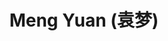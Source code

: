 ---
# Display name
title: $%phd_2023_20$ Meng Yuan (袁梦)

# Is this the primary user of the site?
superuser: false

user_groups: ["PhD Students"]

role: 

organizations:
- name:  2023 to now, Co-supervised with [Prof. Wu](https://sai.jlu.edu.cn/info/1094/3443.htm)
- name:  School of Artificial Intelligence

interests:


highlight_name: false
---